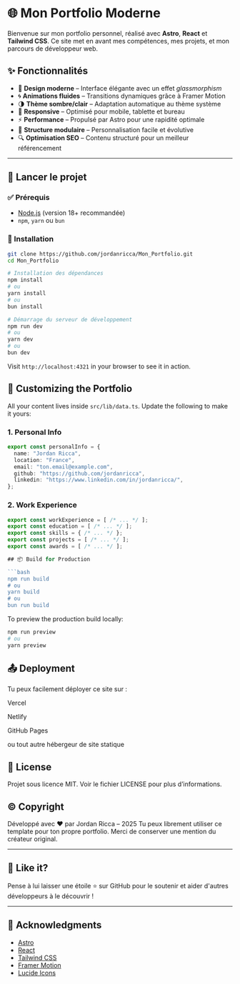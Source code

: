 # 🌐 Mon Portfolio Moderne

Bienvenue sur mon portfolio personnel, réalisé avec **Astro**, **React** et **Tailwind CSS**. Ce site met en avant mes compétences, mes projets, et mon parcours de développeur web.

## ✨ Fonctionnalités

- 🎨 **Design moderne** – Interface élégante avec un effet *glassmorphism*
- 🌀 **Animations fluides** – Transitions dynamiques grâce à Framer Motion
- 🌗 **Thème sombre/clair** – Adaptation automatique au thème système
- 📱 **Responsive** – Optimisé pour mobile, tablette et bureau
- ⚡ **Performance** – Propulsé par Astro pour une rapidité optimale
- 🧩 **Structure modulaire** – Personnalisation facile et évolutive
- 🔍 **Optimisation SEO** – Contenu structuré pour un meilleur référencement

---

## 🚀 Lancer le projet

### ✅ Prérequis

- [Node.js](https://nodejs.org/) (version 18+ recommandée)
- `npm`, `yarn` ou `bun`

### 🔧 Installation

```bash
git clone https://github.com/jordanricca/Mon_Portfolio.git
cd Mon_Portfolio

# Installation des dépendances
npm install
# ou
yarn install
# ou
bun install

# Démarrage du serveur de développement
npm run dev
# ou
yarn dev
# ou
bun dev
```

Visit `http://localhost:4321` in your browser to see it in action.

## 🧩 Customizing the Portfolio

All your content lives inside `src/lib/data.ts`. Update the following to make it yours:

### 1. Personal Info

```ts
export const personalInfo = {
  name: "Jordan Ricca",
  location: "France",
  email: "ton.email@example.com",
  github: "https://github.com/jordanricca",
  linkedin: "https://www.linkedin.com/in/jordanricca/",
};
```

### 2. Work Experience

```ts
export const workExperience = [ /* ... */ ];
export const education = [ /* ... */ ];
export const skills = { /* ... */ };
export const projects = [ /* ... */ ];
export const awards = [ /* ... */ ];

## 📦 Build for Production

```bash
npm run build
# ou
yarn build
# ou
bun run build
```

To preview the production build locally:

```bash
npm run preview
# ou
yarn preview
```

## 📤 Deployment

Tu peux facilement déployer ce site sur :

Vercel

Netlify

GitHub Pages

ou tout autre hébergeur de site statique

## 📝 License

Projet sous licence MIT. Voir le fichier LICENSE pour plus d’informations.

## ©️ Copyright

Développé avec ❤️ par Jordan Ricca – 2025
Tu peux librement utiliser ce template pour ton propre portfolio. Merci de conserver une mention du créateur original.

---

## 🌟 Like it?

Pense à lui laisser une étoile ⭐ sur GitHub pour le soutenir et aider d'autres développeurs à le découvrir !

---

## 🙏 Acknowledgments

- [Astro](https://astro.build/)
- [React](https://reactjs.org/)
- [Tailwind CSS](https://tailwindcss.com/)
- [Framer Motion](https://www.framer.com/motion/)
- [Lucide Icons](https://lucide.dev/)
#


